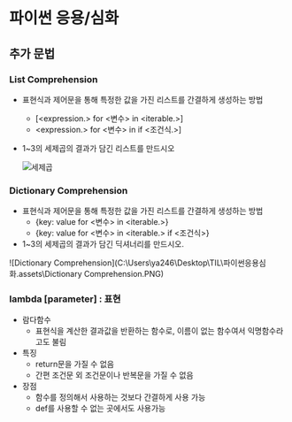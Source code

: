 # 파이썬 응용/심화



## 추가 문법



### List Comprehension

- 표현식과 제어문을 통해 특정한 값을 가진 리스트를 간결하게 생성하는 방법

  - [<expression.> for <변수> in <iterable.>]
  - <expression.> for <변수> in <iterable> if <조건식.>]

- 1~3의 세제곱의 결과가 담긴 리스트를 만드시오

  ![세제곱](C:\Users\ya246\Desktop\TIL\파이썬응용심화.assets\세제곱.PNG)



### Dictionary Comprehension

- 표현식과 제어문을 통해 특정한 값을 가진 리스트를 간결하게 생성하는 방법
  - {key: value for <변수> in <iterable.>}
  - {key: value for <변수> in <iterable.> if <조건식>}
- 1~3의 세제곱의 결과가 담긴 딕셔너리를 만드시오.

![Dictionary Comprehension](C:\Users\ya246\Desktop\TIL\파이썬응용심화.assets\Dictionary Comprehension.PNG)



### lambda [parameter] : 표현

- 람다함수
  - 표현식을 계산한 결과값을 반환하는 함수로, 이름이 없는 함수여서 익명함수라고도 불림
- 특징
  - return문을 가질 수 없음
  - 간편 조건문 외 조건문이나 반복문을 가질 수 없음
- 장점
  - 함수를 정의해서 사용하는 것보다 간결하게 사용 가능
  - def를 사용할 수 없는 곳에서도 사용가능